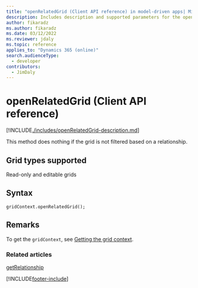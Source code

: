 ```yaml
---
title: "openRelatedGrid (Client API reference) in model-driven apps| MicrosoftDocs"
description: Includes description and supported parameters for the openRelatedGrid method.
author: fikaradz
ms.author: fikaradz
ms.date: 03/12/2022
ms.reviewer: jdaly
ms.topic: reference
applies_to: "Dynamics 365 (online)"
search.audienceType: 
  - developer
contributors:
  - JimDaly
---
```

# openRelatedGrid (Client API reference)

[!INCLUDE[./includes/openRelatedGrid-description.md](./includes/openRelatedGrid-description.md)]

This method does nothing if the grid is not filtered based on a relationship.

## Grid types supported

Read-only and editable grids

## Syntax

`gridContext.openRelatedGrid();`

## Remarks

To get the `gridContext`, see [Getting the grid context](../../grids.md#bkmk_gridcontext).

### Related articles

[getRelationship](getRelationship.md)

[!INCLUDE[footer-include](../../../../../../includes/footer-banner.md)]
